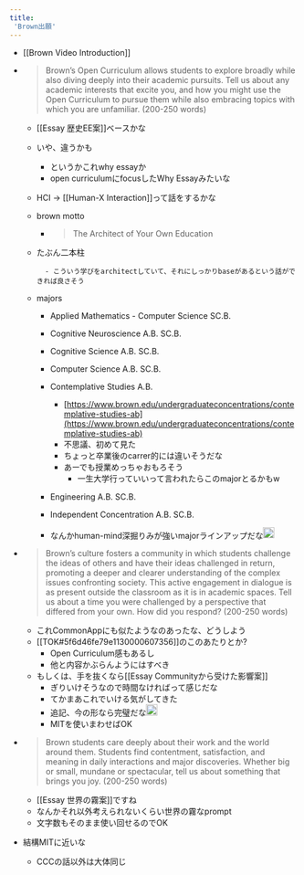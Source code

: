 ```yaml
---
title:
 'Brown出願'
---
```



- [[Brown Video Introduction]]

- > Brown’s Open Curriculum allows students to explore broadly while also diving deeply into their academic pursuits. Tell us about any academic interests that excite you, and how you might use the Open Curriculum to pursue them while also embracing topics with which you are unfamiliar. (200-250 words)
    - [[Essay 歴史EE案]]ベースかな
    - いや、違うかも
        - というかこれwhy essayか
        - open curriculumにfocusしたWhy Essayみたいな
    - HCI -> [[Human-X Interaction]]って話をするかな
    - brown motto
        - > The Architect of Your Own Education
    - たぶん二本柱


            - こういう学びをarchitectしていて、それにしっかりbaseがあるという話ができれば良さそう
    - majors
        - Applied Mathematics - Computer Science SC.B.
        - Cognitive Neuroscience A.B.   SC.B.

        - Cognitive Science A.B.   SC.B.
        - Computer Science A.B.   SC.B.
        - Contemplative Studies A.B.
            - [https://www.brown.edu/undergraduateconcentrations/contemplative-studies-ab](https://www.brown.edu/undergraduateconcentrations/contemplative-studies-ab)
            - 不思議、初めて見た
            - ちょっと卒業後のcarrer的には違いそうだな
            - あーでも授業めっちゃおもろそう
                - 一生大学行っていいって言われたらこのmajorとるかもw
        - Engineering A.B.   SC.B.
        - Independent Concentration A.B.   SC.B.
        - なんかhuman-mind深掘りみが強いmajorラインアップだな<img src='https://scrapbox.io/api/pages/blu3mo-public/blu3mo/icon' alt='blu3mo.icon' height="19.5"/>

- > Brown’s culture fosters a community in which students challenge the ideas of others and have their ideas challenged in return, promoting a deeper and clearer understanding of the complex issues confronting society. This active engagement in dialogue is as present outside the classroom as it is in academic spaces. Tell us about a time you were challenged by a perspective that differed from your own. How did you respond? (200-250 words)
    - これCommonAppにも似たようなのあったな、どうしよう
    - [[TOK#5f6d46fe79e1130000607356]]のこのあたりとか?
        - Open Curriculum感もあるし
        - 他と内容かぶらんようにはすべき
    - もしくは、手を抜くなら[[Essay Communityから受けた影響案]]
        - ぎりいけそうなので時間なければって感じだな
        - てかまあこれでいける気がしてきた
        - 追記、今の形なら完璧だな<img src='https://scrapbox.io/api/pages/blu3mo-public/blu3mo/icon' alt='blu3mo.icon' height="19.5"/>
        - MITを使いまわせばOK

- > Brown students care deeply about their work and the world around them. Students find contentment, satisfaction, and meaning in daily interactions and major discoveries. Whether big or small, mundane or spectacular, tell us about something that brings you joy. (200-250 words)
    - [[Essay 世界の霧案]]ですね
    - なんかそれ以外考えられないくらい世界の霧なprompt
    - 文字数もそのまま使い回せるのでOK

- 結構MITに近いな
    - CCCの話以外は大体同じ
